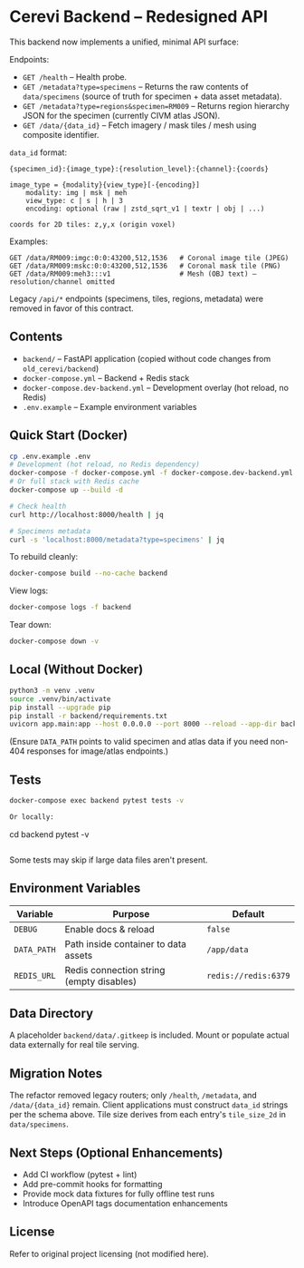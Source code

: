 # Cerevi Backend – Redesigned API

This backend now implements a unified, minimal API surface:

Endpoints:

* `GET /health` – Health probe.
* `GET /metadata?type=specimens` – Returns the raw contents of `data/specimens` (source of truth for specimen + data asset metadata).
* `GET /metadata?type=regions&specimen=RM009` – Returns region hierarchy JSON for the specimen (currently CIVM atlas JSON).
* `GET /data/{data_id}` – Fetch imagery / mask tiles / mesh using composite identifier.

`data_id` format:
```
{specimen_id}:{image_type}:{resolution_level}:{channel}:{coords}

image_type = {modality}{view_type}[-{encoding}]
	modality: img | msk | meh
	view_type: c | s | h | 3
	encoding: optional (raw | zstd_sqrt_v1 | textr | obj | ...)

coords for 2D tiles: z,y,x (origin voxel)
```

Examples:
```
GET /data/RM009:imgc:0:0:43200,512,1536   # Coronal image tile (JPEG)
GET /data/RM009:mskc:0:0:43200,512,1536   # Coronal mask tile (PNG)
GET /data/RM009:meh3:::v1                 # Mesh (OBJ text) – resolution/channel omitted
```

Legacy `/api/*` endpoints (specimens, tiles, regions, metadata) were removed in favor of this contract.

## Contents

- `backend/` – FastAPI application (copied without code changes from `old_cerevi/backend`)
- `docker-compose.yml` – Backend + Redis stack
- `docker-compose.dev-backend.yml` – Development overlay (hot reload, no Redis)
- `.env.example` – Example environment variables

## Quick Start (Docker)

```bash
cp .env.example .env
# Development (hot reload, no Redis dependency)
docker-compose -f docker-compose.yml -f docker-compose.dev-backend.yml up --build -d backend
# Or full stack with Redis cache
docker-compose up --build -d

# Check health
curl http://localhost:8000/health | jq

# Specimens metadata
curl -s 'localhost:8000/metadata?type=specimens' | jq
```

To rebuild cleanly:
```bash
docker-compose build --no-cache backend
```

View logs:
```bash
docker-compose logs -f backend
```

Tear down:
```bash
docker-compose down -v
```

## Local (Without Docker)

```bash
python3 -m venv .venv
source .venv/bin/activate
pip install --upgrade pip
pip install -r backend/requirements.txt
uvicorn app.main:app --host 0.0.0.0 --port 8000 --reload --app-dir backend
```

(Ensure `DATA_PATH` points to valid specimen and atlas data if you need non-404 responses for image/atlas endpoints.)

## Tests

```bash
docker-compose exec backend pytest tests -v

Or locally:
```
cd backend
pytest -v
```
```

Some tests may skip if large data files aren't present.

## Environment Variables

| Variable | Purpose | Default |
|----------|---------|---------|
| `DEBUG` | Enable docs & reload | `false` |
| `DATA_PATH` | Path inside container to data assets | `/app/data` |
| `REDIS_URL` | Redis connection string (empty disables) | `redis://redis:6379` |

## Data Directory

A placeholder `backend/data/.gitkeep` is included. Mount or populate actual data externally for real tile serving.

## Migration Notes

The refactor removed legacy routers; only `/health`, `/metadata`, and `/data/{data_id}` remain. Client applications must construct `data_id` strings per the schema above. Tile size derives from each entry's `tile_size_2d` in `data/specimens`.

## Next Steps (Optional Enhancements)
- Add CI workflow (pytest + lint)
- Add pre-commit hooks for formatting
- Provide mock data fixtures for fully offline test runs
- Introduce OpenAPI tags documentation enhancements

## License
Refer to original project licensing (not modified here).
